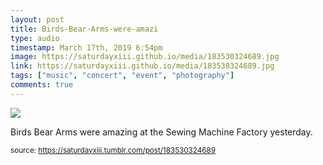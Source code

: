 ```yaml
---
layout: post
title: Birds-Bear-Arms-were-amazi
type: audio
timestamp: March 17th, 2019 6:54pm
image: https://saturdayxiii.github.io/media/183530324689.jpg
link: https://saturdayxiii.github.io/media/183530324689.jpg
tags: ["music", "concert", "event", "photography"]
comments: true
---
```

<img src="https://saturdayxiii.github.io/media/183530324689.jpg"/>

Birds Bear Arms were amazing at the Sewing Machine Factory yesterday.
 
  
<small>source: https://saturdayxiii.tumblr.com/post/183530324689</small>